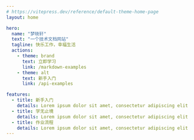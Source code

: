 ```yaml
---
# https://vitepress.dev/reference/default-theme-home-page
layout: home

hero:
  name: "梦晓轩"
  text: "一个技术文档网站"
  tagline: 快乐工作，幸福生活
  actions:
    - theme: brand
      text: 立即学习
      link: /markdown-examples
    - theme: alt
      text: 新手入门
      link: /api-examples

features:
  - title: 新手入门
    details: Lorem ipsum dolor sit amet, consectetur adipiscing elit
  - title: 学无止境
    details: Lorem ipsum dolor sit amet, consectetur adipiscing elit
  - title: 作业流程
    details: Lorem ipsum dolor sit amet, consectetur adipiscing elit
---
```


